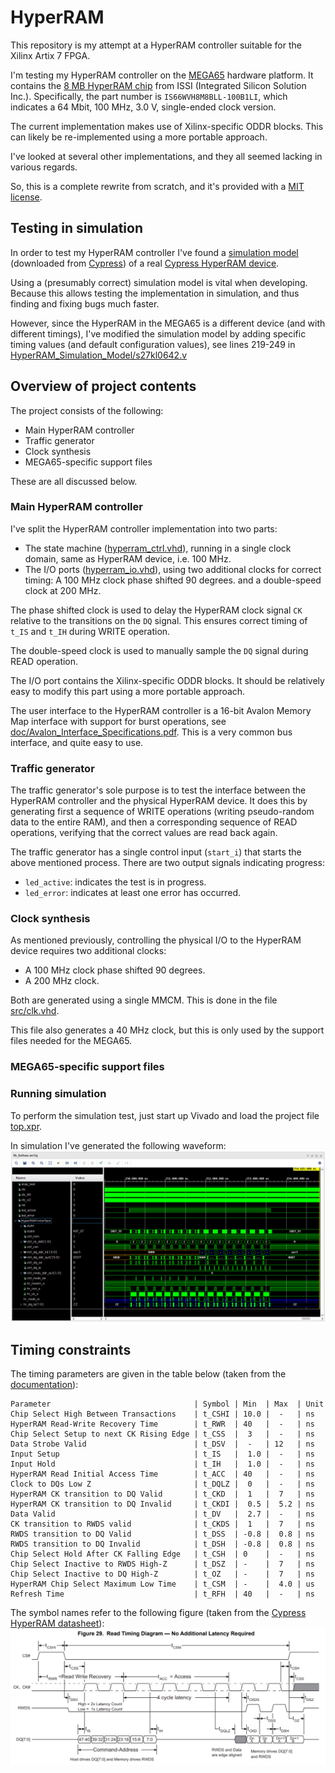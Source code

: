 # HyperRAM

This repository is my attempt at a HyperRAM controller suitable for the Xilinx
Artix 7 FPGA.

I'm testing my HyperRAM controller on the [MEGA65](https://mega65.org/)
hardware platform.  It contains the [8 MB HyperRAM
chip](doc/66-67WVH8M8ALL-BLL-938852.pdf) from ISSI (Integrated Silicon Solution
Inc.).  Specifically, the part number is `IS66WVH8M8BLL-100B1LI`, which
indicates a 64 Mbit, 100 MHz, 3.0 V, single-ended clock version.

The current implementation makes use of Xilinx-specific ODDR
blocks. This can likely be re-implemented using a more portable approach.

I've looked at several other implementations, and they all seemed lacking in
various regards.

So, this is a complete rewrite from scratch, and it's provided with a
[MIT license](LICENSE).


## Testing in simulation

In order to test my HyperRAM controller I've found a [simulation
model](HyperRAM_Simulation_Model) (downloaded from
[Cypress](https://www.cypress.com/documentation/models/verilog/verilog-model-hyperbus-interface))
of a real [Cypress HyperRAM device](doc/s27kl0642.pdf).

Using a (presumably correct) simulation model is vital when developing. Because
this allows testing the implementation in simulation, and thus finding and
fixing bugs much faster.

However, since the HyperRAM in the MEGA65 is a different device (and with
different timings), I've modified the simulation model by adding specific
timing values (and default configuration values), see lines 219-249 in
[HyperRAM\_Simulation\_Model/s27kl0642.v](HyperRAM_Simulation_Model/s27kl0642.v)

## Overview of project contents

The project consists of the following:

* Main HyperRAM controller
* Traffic generator
* Clock synthesis
* MEGA65-specific support files

These are all discussed below.

### Main HyperRAM controller

I've split the HyperRAM controller implementation into two parts:

* The state machine ([hyperram\_ctrl.vhd](hyperram_ctrl.vhd)), running in a
  single clock domain, same as HyperRAM device, i.e. 100 MHz.
* The I/O ports ([hyperram\_io.vhd](hyperram_io.vhd)), using two additional
  clocks for correct timing: A 100 MHz clock phase shifted 90 degrees. and a
  double-speed clock at 200 MHz.

The phase shifted clock is used to delay the HyperRAM clock signal `CK`
relative to the transitions on the `DQ` signal. This ensures correct timing of
`t_IS` and `t_IH` during WRITE operation.

The double-speed clock is used to manually sample the `DQ` signal during READ
operation.

The I/O port contains the Xilinx-specific ODDR blocks. It should be relatively
easy to modify this part using a more portable approach.

The user interface to the HyperRAM controller is a 16-bit Avalon Memory Map
interface with support for burst operations, see
[doc/Avalon\_Interface\_Specifications.pdf](doc/Avalon_Interface_Specifications.pdf).
This is a very common bus interface, and quite easy to use.


### Traffic generator

The traffic generator's sole purpose is to test the interface between the
HyperRAM controller and the physical HyperRAM device. It does this by
generating first a sequence of WRITE operations (writing pseudo-random data to
the entire RAM), and then a corresponding sequence of READ operations,
verifying that the correct values are read back again.

The traffic generator has a single control input (`start_i`) that starts the above mentioned
process. There are two output signals indicating progress:

* `led_active`: indicates the test is in progress.
* `led_error`: indicates at least one error has occurred.


### Clock synthesis

As mentioned previously, controlling the physical I/O to the HyperRAM device
requires two additional clocks:
* A 100 MHz clock phase shifted 90 degrees.
* A 200 MHz clock.

Both are generated using a single MMCM. This is done in the file
[src/clk.vhd](src/clk.vhd).

This file also generates a 40 MHz clock, but this is only used by the support files
needed for the MEGA65.

### MEGA65-specific support files


### Running simulation

To perform the simulation test, just start up Vivado and load the project file [top.xpr](top.xpr).

In simulation I've generated the following waveform:
![waveform](waveform.png)



## Timing constraints

The timing parameters are given in the table below (taken from the
[documentation](doc/66-67WVH8M8ALL-BLL-938852.pdf)):

```
Parameter                                | Symbol | Min  | Max  | Unit
Chip Select High Between Transactions    | t_CSHI | 10.0 |  -   | ns
HyperRAM Read-Write Recovery Time        | t_RWR  | 40   |  -   | ns
Chip Select Setup to next CK Rising Edge | t_CSS  |  3   |  -   | ns
Data Strobe Valid                        | t_DSV  |  -   | 12   | ns
Input Setup                              | t_IS   |  1.0 |  -   | ns
Input Hold                               | t_IH   |  1.0 |  -   | ns
HyperRAM Read Initial Access Time        | t_ACC  | 40   |  -   | ns
Clock to DQs Low Z                       | t_DQLZ |  0   |  -   | ns
HyperRAM CK transition to DQ Valid       | t_CKD  |  1   |  7   | ns
HyperRAM CK transition to DQ Invalid     | t_CKDI |  0.5 |  5.2 | ns
Data Valid                               | t_DV   |  2.7 |  -   | ns
CK transition to RWDS valid              | t_CKDS |  1   |  7   | ns
RWDS transition to DQ Valid              | t_DSS  | -0.8 |  0.8 | ns
RWDS transition to DQ Invalid            | t_DSH  | -0.8 |  0.8 | ns
Chip Select Hold After CK Falling Edge   | t_CSH  | 0    |  -   | ns
Chip Select Inactive to RWDS High-Z      | t_DSZ  | -    |  7   | ns
Chip Select Inactive to DQ High-Z        | t_OZ   | -    |  7   | ns
HyperRAM Chip Select Maximum Low Time    | t_CSM  | -    |  4.0 | us
Refresh Time                             | t_RFH  | 40   |  -   | ns
```

The symbol names refer to the following figure (taken from the [Cypress HyperRAM datasheet](doc/s27kl0642.pdf)):
![timing diagram](Timing_Diagram.png)

